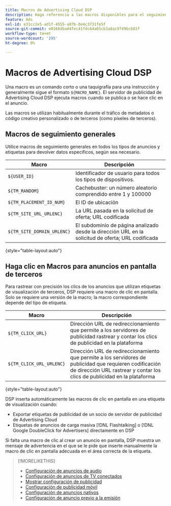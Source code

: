 ```yaml
---
title: Macros de Advertising Cloud DSP
description: Haga referencia a las macros disponibles para el seguimiento general y para rastrear los clics en anuncios en pantalla de terceros.
feature: Ads
exl-id: e31cc2e5-ad1f-4555-a87b-0e4c3731fe5f
source-git-commit: e0166dbad4fec41fdc64a65cb3a8ac97496c681f
workflow-type: tm+mt
source-wordcount: '295'
ht-degree: 0%

---
```


# Macros de Advertising Cloud DSP

Una macro es un comando corto o una taquigrafía para una instrucción y generalmente sigue el formato `${MACRO_NAME}`. El servidor de publicidad de Advertising Cloud DSP ejecuta macros cuando se publica o se hace clic en el anuncio.

Las macros se utilizan habitualmente durante el tráfico de metadatos o código creativo personalizado o de terceros (como píxeles de terceros).

## Macros de seguimiento generales

Utilice macros de seguimiento generales en todos los tipos de anuncios y etiquetas para devolver datos específicos, según sea necesario.

| Macro | Descripción |
| --------------- | ---------------------- |
| `${USER_ID}` | Identificador de usuario para todos los tipos de dispositivos. |
| `${TM_RANDOM}` | Cachebuster: un número aleatorio comprendido entre 1 y 100000 |
| `${TM_PLACEMENT_ID_NUM}` | El ID de ubicación |
| `${TM_SITE_URL_URLENC}` | La URL pasada en la solicitud de oferta; URL codificada |
| `${TM_SITE_DOMAIN_URLENC}` | El subdominio de página analizado desde la dirección URL en la solicitud de oferta; URL codificada |

{style=&quot;table-layout:auto&quot;}

## Haga clic en Macros para anuncios en pantalla de terceros

Para rastrear con precisión los clics de los anuncios que utilizan etiquetas de visualización de terceros, DSP requiere una macro de clic en pantalla. Solo se requiere una versión de la macro; la macro correspondiente depende del tipo de etiqueta.

| Macro | Descripción |
| --------------- | ---------------------- |
| `${TM_CLICK_URL}` | Dirección URL de redireccionamiento que permite a los servidores de publicidad rastrear y contar los clics de publicidad en la plataforma |
| `${TM_CLICK_URL_URLENC}` | Dirección URL de redireccionamiento que permite a los servidores de publicidad que requieren codificación de dirección URL rastrear y contar los clics de publicidad en la plataforma |

{style=&quot;table-layout:auto&quot;}

DSP inserta automáticamente las macros de clic en pantalla en una etiqueta de visualización cuando:

* Exportar etiquetas de publicidad de un socio de servidor de publicidad de Advertising Cloud <!-- [Needs PM confirmation.] -->
* Etiquetas de anuncios de carga masiva [!DNL Flashtalking] o [!DNL Google DoubleClick for Advertisers] directamente en DSP

Si falta una macro de clic al crear un anuncio en pantalla, DSP muestra un mensaje de advertencia en el que se le pide que inserte manualmente la macro de clic en pantalla adecuada en el área correcta de la etiqueta.

>[!MORELIKETHIS]
>
>* [Configuración de anuncios de audio](/help/dsp/campaign-management/ads/ad-settings-audio.md)
>* [Configuración de anuncios de TV conectados](/help/dsp/campaign-management/ads/ad-settings-connected-tv.md)
>* [Mostrar configuración de publicidad](/help/dsp/campaign-management/ads/ad-settings-display.md)
>* [Configuración de publicidad móvil](/help/dsp/campaign-management/ads/ad-settings-mobile.md)
>* [Configuración de anuncios nativos](/help/dsp/campaign-management/ads/ad-settings-native.md)
>* [Configuración de anuncio previo a la emisión](/help/dsp/campaign-management/ads/ad-settings-pre-roll.md)

